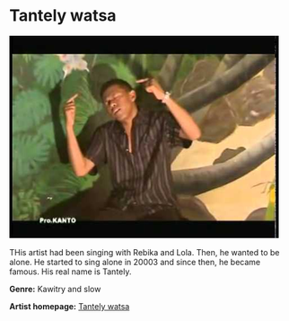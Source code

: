 # Tantely watsa

![Tantely watsa](tantely-watsa.jpg)

THis artist had been singing with Rebika and Lola. Then, he wanted to be alone.
He started to sing alone in 20003 and since then, he became famous. His real name is Tantely.

**Genre:** Kawitry and slow

**Artist homepage:** [Tantely watsa](https://web.facebook.com/pages/Tantely-watsa/551697498193160?_rdc=1&_rdr)

